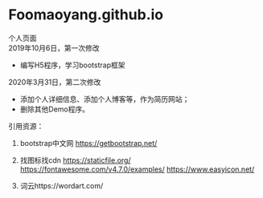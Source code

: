 # Foomaoyang.github.io
个人页面  
2019年10月6日，第一次修改  
* 编写H5程序，学习bootstrap框架  

2020年3月31日，第二次修改  
* 添加个人详细信息、添加个人博客等，作为简历网站；
* 删除其他Demo程序。  


引用资源：
1. bootstrap中文网 https://getbootstrap.net/
2. 找图标找cdn  https://staticfile.org/ https://fontawesome.com/v4.7.0/examples/
    https://www.easyicon.net/

3. 词云https://wordart.com/








